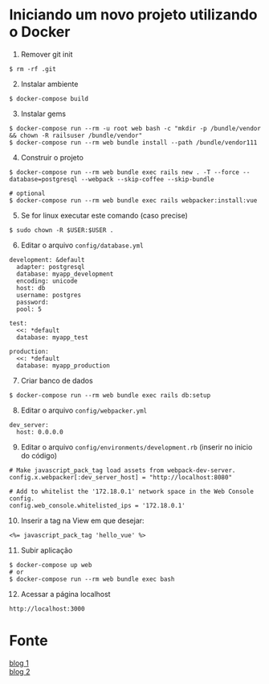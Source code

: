 # Iniciando um novo projeto utilizando o Docker

1. Remover git init

```
$ rm -rf .git
```

2. Instalar ambiente

```
$ docker-compose build
```

3. Instalar gems

```
$ docker-compose run --rm -u root web bash -c "mkdir -p /bundle/vendor && chown -R railsuser /bundle/vendor"
$ docker-compose run --rm web bundle install --path /bundle/vendor111

```

4. Construir o projeto

```
$ docker-compose run --rm web bundle exec rails new . -T --force --database=postgresql --webpack --skip-coffee --skip-bundle

# optional
$ docker-compose run --rm web bundle exec rails webpacker:install:vue
```

5. Se for linux executar este comando (caso precise)

```
$ sudo chown -R $USER:$USER .
```

6. Editar o arquivo `config/database.yml`

```
development: &default
  adapter: postgresql
  database: myapp_development
  encoding: unicode
  host: db
  username: postgres
  password:
  pool: 5

test:
  <<: *default
  database: myapp_test

production:
  <<: *default
  database: myapp_production
```

7. Criar banco de dados

```
$ docker-compose run --rm web bundle exec rails db:setup
```

8. Editar o arquivo `config/webpacker.yml`

```
dev_server:
  host: 0.0.0.0
```

9. Editar o arquivo `config/environments/development.rb` (inserir no inicio do código)

```
# Make javascript_pack_tag load assets from webpack-dev-server.
config.x.webpacker[:dev_server_host] = "http://localhost:8080"

# Add to whitelist the '172.18.0.1' network space in the Web Console config.
config.web_console.whitelisted_ips = '172.18.0.1'
```

10. Inserir a tag na View em que desejar:

```
<%= javascript_pack_tag 'hello_vue' %>
```

11. Subir aplicação

```
$ docker-compose up web
# or
$ docker-compose run --rm web bundle exec bash
```

12. Acessar a página localhost

`
http://localhost:3000
`


# Fonte

[blog 1](https://blog.codeminer42.com/zero-to-up-and-running-a-rails-project-only-using-docker-20467e15f1be)
<br />
[blog 2](https://hovancik.net/blog/2017/07/02/creating-new-rails-and-vue-js-app-with-docker/)
